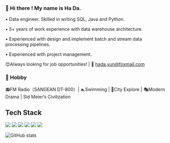 ### 👋 Hi there ! My name is Ha Da.

• Data engineer. Skilled in writing SQL, Java and Python. 

• 5+ years of work experience with data warehouse architecture. 

• Experienced with design and implement batch and stream data processing pipelines. 

• Experienced with project management. 

😊Always looking for job opportunities!  | 📮 hada.yun@foxmail.com


### 🚢 Hobby 

📻FM Radio（SANGEAN DT-800）| 🏊‍Swimming | 🧭City Explore | 🎭Modern Drama | Sid Meier‘s Civilization


## Tech Stack
![](https://img.shields.io/badge/language-Java-blue?logo=Java&logoColor=white)
![](https://img.shields.io/badge/language-Python-blue?logo=Python&logoColor=white)
![](https://img.shields.io/badge/language-SQL-blue?logo=MySQL&logoColor=white)
![](https://img.shields.io/badge/database-Neo4j-blue?logo=Neo4j&logoColor=white)
![](https://img.shields.io/badge/database-Hive-blue?logo=ApacheHive&logoColor=white)
![](https://img.shields.io/badge/framework-Flink-blue?logo=ApacheFlink&logoColor=white)



![GitHub stats](https://github-readme-stats.vercel.app/api?username=NorthShip)
